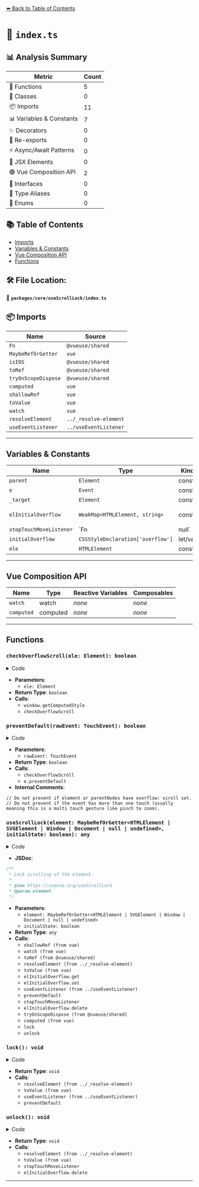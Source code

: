 [⬅️ Back to Table of Contents](../../../index.md)

# 📄 `index.ts`

## 📊 Analysis Summary

| Metric | Count |
|--------|-------|
| 🔧 Functions | 5 |
| 🧱 Classes | 0 |
| 📦 Imports | 11 |
| 📊 Variables & Constants | 7 |
| ✨ Decorators | 0 |
| 🔄 Re-exports | 0 |
| ⚡ Async/Await Patterns | 0 |
| 💠 JSX Elements | 0 |
| 🟢 Vue Composition API | 2 |
| 📐 Interfaces | 0 |
| 📑 Type Aliases | 0 |
| 🎯 Enums | 0 |

## 📚 Table of Contents

- [Imports](#imports)
- [Variables & Constants](#variables-constants)
- [Vue Composition API](#vue-composition-api)
- [Functions](#functions)

## 🛠️ File Location:
📂 **`packages/core/useScrollLock/index.ts`**

## 📦 Imports

| Name | Source |
|------|--------|
| `Fn` | `@vueuse/shared` |
| `MaybeRefOrGetter` | `vue` |
| `isIOS` | `@vueuse/shared` |
| `toRef` | `@vueuse/shared` |
| `tryOnScopeDispose` | `@vueuse/shared` |
| `computed` | `vue` |
| `shallowRef` | `vue` |
| `toValue` | `vue` |
| `watch` | `vue` |
| `resolveElement` | `../_resolve-element` |
| `useEventListener` | `../useEventListener` |


---

## Variables & Constants

| Name | Type | Kind | Value | Exported |
|------|------|------|-------|----------|
| `parent` | `Element` | const | `ele.parentNode as Element` | ✗ |
| `e` | `Event` | const | `rawEvent || window.event` | ✗ |
| `_target` | `Element` | const | `e.target as Element` | ✗ |
| `elInitialOverflow` | `WeakMap<HTMLElement, string>` | const | `new WeakMap<HTMLElement, CSSStyleDeclaration['overflow']>()` | ✗ |
| `stopTouchMoveListener` | `Fn | null` | let/var | `null` | ✗ |
| `initialOverflow` | `CSSStyleDeclaration['overflow']` | let/var | `''` | ✗ |
| `ele` | `HTMLElement` | const | `target as HTMLElement` | ✗ |


---

## Vue Composition API

| Name | Type | Reactive Variables | Composables |
|------|------|-------------------|-------------|
| `watch` | watch | *none* | *none* |
| `computed` | computed | *none* | *none* |


---

## Functions

### `checkOverflowScroll(ele: Element): boolean`

<details><summary>Code</summary>

```ts
function checkOverflowScroll(ele: Element): boolean {
  const style = window.getComputedStyle(ele)
  if (
    style.overflowX === 'scroll'
    || style.overflowY === 'scroll'
    || (style.overflowX === 'auto' && ele.clientWidth < ele.scrollWidth)
    || (style.overflowY === 'auto' && ele.clientHeight < ele.scrollHeight)
  ) {
    return true
  }
  else {
    const parent = ele.parentNode as Element

    if (!parent || parent.tagName === 'BODY')
      return false

    return checkOverflowScroll(parent)
  }
}
```
</details>

- **Parameters**:
  - `ele: Element`
- **Return Type**: `boolean`
- **Calls**:
  - `window.getComputedStyle`
  - `checkOverflowScroll`
### `preventDefault(rawEvent: TouchEvent): boolean`

<details><summary>Code</summary>

```ts
function preventDefault(rawEvent: TouchEvent): boolean {
  const e = rawEvent || window.event

  const _target = e.target as Element

  // Do not prevent if element or parentNodes have overflow: scroll set.
  if (checkOverflowScroll(_target))
    return false

  // Do not prevent if the event has more than one touch (usually meaning this is a multi touch gesture like pinch to zoom).
  if (e.touches.length > 1)
    return true

  if (e.preventDefault)
    e.preventDefault()

  return false
}
```
</details>

- **Parameters**:
  - `rawEvent: TouchEvent`
- **Return Type**: `boolean`
- **Calls**:
  - `checkOverflowScroll`
  - `e.preventDefault`
- **Internal Comments**:
```
// Do not prevent if element or parentNodes have overflow: scroll set.
// Do not prevent if the event has more than one touch (usually meaning this is a multi touch gesture like pinch to zoom).
```

### `useScrollLock(element: MaybeRefOrGetter<HTMLElement | SVGElement | Window | Document | null | undefined>, initialState: boolean): any`

<details><summary>Code</summary>

```ts
export function useScrollLock(
  element: MaybeRefOrGetter<HTMLElement | SVGElement | Window | Document | null | undefined>,
  initialState = false,
) {
  const isLocked = shallowRef(initialState)
  let stopTouchMoveListener: Fn | null = null
  let initialOverflow: CSSStyleDeclaration['overflow'] = ''

  watch(toRef(element), (el) => {
    const target = resolveElement(toValue(el))
    if (target) {
      const ele = target as HTMLElement
      if (!elInitialOverflow.get(ele))
        elInitialOverflow.set(ele, ele.style.overflow)

      if (ele.style.overflow !== 'hidden')
        initialOverflow = ele.style.overflow

      if (ele.style.overflow === 'hidden')
        return isLocked.value = true

      if (isLocked.value)
        return ele.style.overflow = 'hidden'
    }
  }, {
    immediate: true,
  })

  const lock = () => {
    const el = resolveElement(toValue(element))
    if (!el || isLocked.value)
      return
    if (isIOS) {
      stopTouchMoveListener = useEventListener(
        el,
        'touchmove',
        (e) => { preventDefault(e as TouchEvent) },
        { passive: false },
      )
    }
    el.style.overflow = 'hidden'
    isLocked.value = true
  }

  const unlock = () => {
    const el = resolveElement(toValue(element))
    if (!el || !isLocked.value)
      return
    if (isIOS)
      stopTouchMoveListener?.()
    el.style.overflow = initialOverflow
    elInitialOverflow.delete(el as HTMLElement)
    isLocked.value = false
  }

  tryOnScopeDispose(unlock)

  return computed<boolean>({
    get() {
      return isLocked.value
    },
    set(v) {
      if (v)
        lock()
      else unlock()
    },
  })
}
```
</details>

- **JSDoc**:
```ts
/**
 * Lock scrolling of the element.
 *
 * @see https://vueuse.org/useScrollLock
 * @param element
 */
```

- **Parameters**:
  - `element: MaybeRefOrGetter<HTMLElement | SVGElement | Window | Document | null | undefined>`
  - `initialState: boolean`
- **Return Type**: `any`
- **Calls**:
  - `shallowRef (from vue)`
  - `watch (from vue)`
  - `toRef (from @vueuse/shared)`
  - `resolveElement (from ../_resolve-element)`
  - `toValue (from vue)`
  - `elInitialOverflow.get`
  - `elInitialOverflow.set`
  - `useEventListener (from ../useEventListener)`
  - `preventDefault`
  - `stopTouchMoveListener`
  - `elInitialOverflow.delete`
  - `tryOnScopeDispose (from @vueuse/shared)`
  - `computed (from vue)`
  - `lock`
  - `unlock`
### `lock(): void`

<details><summary>Code</summary>

```ts
() => {
    const el = resolveElement(toValue(element))
    if (!el || isLocked.value)
      return
    if (isIOS) {
      stopTouchMoveListener = useEventListener(
        el,
        'touchmove',
        (e) => { preventDefault(e as TouchEvent) },
        { passive: false },
      )
    }
    el.style.overflow = 'hidden'
    isLocked.value = true
  }
```
</details>

- **Return Type**: `void`
- **Calls**:
  - `resolveElement (from ../_resolve-element)`
  - `toValue (from vue)`
  - `useEventListener (from ../useEventListener)`
  - `preventDefault`
### `unlock(): void`

<details><summary>Code</summary>

```ts
() => {
    const el = resolveElement(toValue(element))
    if (!el || !isLocked.value)
      return
    if (isIOS)
      stopTouchMoveListener?.()
    el.style.overflow = initialOverflow
    elInitialOverflow.delete(el as HTMLElement)
    isLocked.value = false
  }
```
</details>

- **Return Type**: `void`
- **Calls**:
  - `resolveElement (from ../_resolve-element)`
  - `toValue (from vue)`
  - `stopTouchMoveListener`
  - `elInitialOverflow.delete`

---